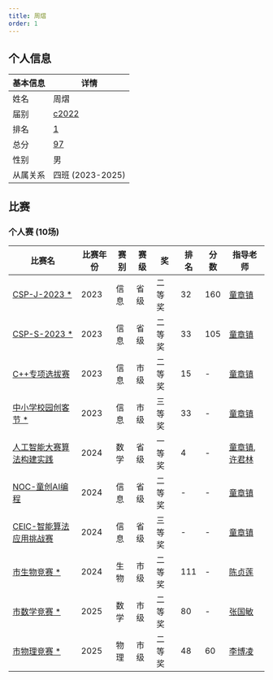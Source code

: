 ```yaml
---
title: 周熠
order: 1
---
```

## 个人信息
| 基本信息 | 详情 |
| --- | --- |
| 姓名 | 周熠 |
| 届别 | [c2022](/players/c2022/) |
| 排名 | [1](/share/得分计算.html) |
| 总分 | [97](/share/得分计算.html) |
| 性别 | 男 |
| 从属关系 | 四班 (2023-2025) |

## 比赛

### 个人赛 (10场)
| 比赛名 | 比赛年份 | 赛别 | 赛级 | 奖 | 排名 | 分数 | 指导老师 |
| ---- | ---- | ---- | ---- | ---- | ---- | ---- | ---- |
| [CSP-J-2023](/games/2023/CSP-J-2023.md)[ *](/share/特殊比赛.html) | 2023 | 信息 | 省级 | 二等奖 | 32 | 160 | [童章镇](/teachers/童章镇.html) |
| [CSP-S-2023](/games/2023/CSP-S-2023.md)[ *](/share/特殊比赛.html) | 2023 | 信息 | 省级 | 二等奖 | 33 | 105 | [童章镇](/teachers/童章镇.html) |
| [C++专项选拔赛](/games/2023/C++专项选拔赛.md) | 2023 | 信息 | 市级 | 二等奖 | 15 | - | [童章镇](/teachers/童章镇.html) |
| [中小学校园创客节](/games/2023/中小学校园创客节.md)[ *](/share/特殊比赛.html) | 2023 | 信息 | 市级 | 三等奖 | 33 | - | [童章镇](/teachers/童章镇.html) |
| [人工智能大赛算法构建实践](/games/2024/人工智能大赛算法构建实践.md) | 2024 | 数学 | 省级 | 一等奖 | 4 | - | [童章镇](/teachers/童章镇.html), [许君林](/teachers/许君林.html) |
| [NOC-童创AI编程](/games/2024/NOC-童创AI编程.md) | 2024 | 信息 | 省级 | 二等奖 | - | - | [童章镇](/teachers/童章镇.html) |
| [CEIC-智能算法应用挑战赛](/games/2024/CEIC-智能算法应用挑战赛.md) | 2024 | 信息 | 省级 | 三等奖 | - | - | [童章镇](/teachers/童章镇.html) |
| [市生物竞赛](/games/2024/市生物竞赛.md)[ *](/share/特殊比赛.html) | 2024 | 生物 | 市级 | 二等奖 | 111 | - | [陈贞莲](/teachers/陈贞莲.html) |
| [市数学竞赛](/games/2025/市数学竞赛.md)[ *](/share/特殊比赛.html) | 2025 | 数学 | 市级 | 二等奖 | 80 | - | [张国敏](/teachers/张国敏.html) |
| [市物理竞赛](/games/2025/市物理竞赛.md)[ *](/share/特殊比赛.html) | 2025 | 物理 | 市级 | 二等奖 | 48 | 60 | [李博凌](/teachers/李博凌.html) |
